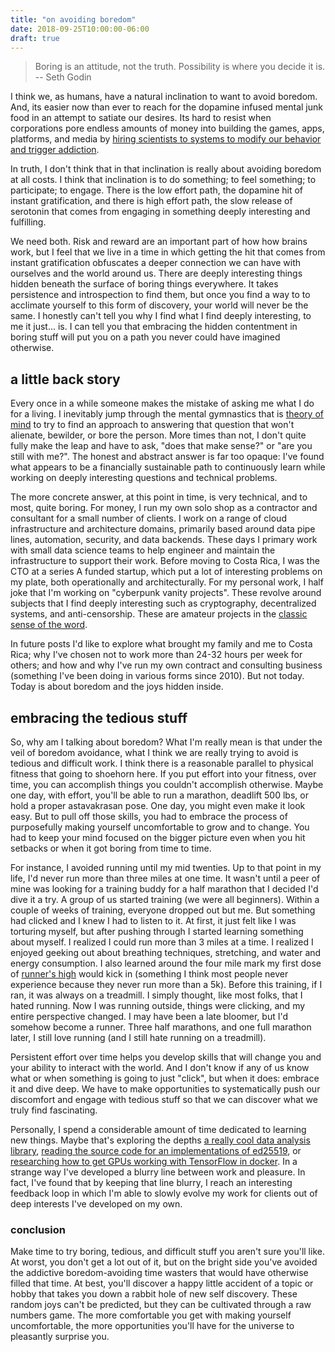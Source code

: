 ```yaml
---
title: "on avoiding boredom"
date: 2018-09-25T10:00:00-06:00
draft: true
---
```


> Boring is an attitude, not the truth. Possibility is where you decide it is.
> -- Seth Godin

I think we, as humans, have a natural inclination to want to avoid boredom. And, its easier now than ever to reach for the dopamine infused mental junk food in an attempt to satiate our desires. Its hard to resist when corporations pore endless amounts of money into building the games, apps, platforms, and media by [hiring scientists to systems to modify our behavior and trigger addiction](https://www.1843magazine.com/features/the-scientists-who-make-apps-addictive). 

In truth, I don't think that in that inclination is really about avoiding boredom at all costs. I think that inclination is to do something; to feel something; to participate; to engage. There is the low effort path, the dopamine hit of instant gratification, and there is high effort path, the slow release of serotonin that comes from engaging in something deeply interesting and fulfilling.

We need both. Risk and reward are an important part of how how brains work, but I feel that we live in a time in which getting the hit that comes from instant gratification obfuscates a deeper connection we can have with ourselves and the world around us. There are deeply interesting things hidden beneath the surface of boring things everywhere. It takes persistence and introspection to find them, but once you find a way to to acclimate yourself to this form of discovery, your world will never be the same. I honestly can't tell you why I find what I find deeply interesting, to me it just... is. I can tell you that embracing the hidden contentment in boring stuff will put you on a path you never could have imagined otherwise.

## a little back story

Every once in a while someone makes the mistake of asking me what I do for a living. I inevitably jump through the mental gymnastics that is [theory of mind](https://en.wikipedia.org/wiki/Theory_of_mind) to try to find an approach to answering that question that won't alienate, bewilder, or bore the person. More times than not, I don't quite fully make the leap and have to ask, "does that make sense?" or "are you still with me?". The honest and abstract answer is far too opaque: I've found what appears to be a financially sustainable path to continuously learn while working on deeply interesting questions and technical problems.

The more concrete answer, at this point in time, is very technical, and to most, quite boring. For money, I run my own solo shop as a contractor and consultant for a small number of clients. I work on a range of cloud infrastructure and architecture domains, primarily based around data pipe lines, automation, security, and data backends. These days I primary work with small data science teams to help engineer and maintain the infrastructure to support their work. Before moving to Costa Rica, I was the CTO at a series A funded startup, which put a lot of interesting problems on my plate, both operationally and architecturally. For my personal work, I half joke that I'm working on "cyberpunk vanity projects". These revolve around subjects that I find deeply interesting such as cryptography, decentralized systems, and anti-censorship. These are amateur projects in the [classic sense of the word](https://en.wikipedia.org/wiki/Amateur).

In future posts I'd like to explore what brought my family and me to Costa Rica; why I've chosen not to work more than 24-32 hours per week for others; and how and why I've run my own contract and consulting business (something I've been doing in various forms since 2010). But not today. Today is about boredom and the joys hidden inside.

## embracing the tedious stuff

So, why am I talking about boredom? What I'm really mean is that under the veil of boredom avoidance, what I think we are really trying to avoid is tedious and difficult work. I think there is a reasonable parallel to physical fitness that going to shoehorn here. If you put effort into your fitness, over time, you can accomplish things you couldn't accomplish otherwise. Maybe one day, with effort, you'll be able to run a marathon, deadlift 500 lbs, or hold a proper astavakrasan pose. One day, you might even make it look easy. But to pull off those skills, you had to embrace the process of purposefully making yourself uncomfortable to grow and to change. You had  to keep your mind focused on the bigger picture even when you hit setbacks or when it got boring from time to time.

For instance, I avoided running until my mid twenties. Up to that point in my life, I'd never run more than three miles at one time. It wasn't until a peer of mine was looking for a training buddy for a half marathon that I decided I'd dive it a try. A group of us started training (we were all beginners). Within a couple of weeks of training, everyone dropped out but me. But something had clicked and I knew I had to listen to it. At first, it just felt like I was torturing myself, but after pushing through I started learning something about myself. I realized I could run more than 3 miles at a time. I realized I enjoyed geeking out about breathing techniques, stretching, and water and energy consumption. I also learned around the four mile mark my first dose of [runner's high](https://en.wikipedia.org/wiki/Runner%27s_high) would kick in (something I think most people never experience because they never run more than a 5k). Before this training, if I ran, it was always on a treadmill. I simply thought, like most folks, that I hated running. Now I was running outside, things were clicking, and my entire perspective changed. I may have been a late bloomer, but I'd somehow become a runner. Three half marathons, and one full marathon later, I still love running (and I still hate running on a treadmill).

Persistent effort over time helps you develop skills that will change you and your ability to interact with the world. And I don't know if any of us know what or when something is going to just "click", but when it does: embrace it and dive deep. We have to make opportunities to systematically push our discomfort and engage with tedious stuff so that we can discover what we truly find fascinating.

Personally, I spend a considerable amount of time dedicated to learning new things. Maybe that's exploring the depths [a really cool data analysis library](https://pandas.pydata.org/), [reading the source code for an implementations of ed25519](https://github.com/golang/crypto/blob/master/ed25519/ed25519.go), or [researching how to get GPUs working with TensorFlow in docker](https://github.com/NVIDIA/nvidia-docker). In a strange way I've developed a blurry line between work and pleasure. In fact, I've found that by keeping that line blurry, I reach an interesting feedback loop in which I'm able to slowly evolve my work for clients out of deep interests I've developed on my own.

### conclusion

Make time to try boring, tedious, and difficult stuff you aren't sure you'll like. At worst, you don't get a lot out of it, but on the bright side you've avoided the addictive boredom-avoiding time wasters that would have otherwise filled that time. At best, you'll discover a happy little accident of a topic or hobby that takes you down a rabbit hole of new self discovery. These random joys can't be predicted, but they can be cultivated through a raw numbers game. The more comfortable you get with making yourself uncomfortable, the more opportunities you'll have for the universe to pleasantly surprise you.


